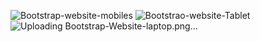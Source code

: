 ![Bootstrap-website-mobiles](https://github.com/user-attachments/assets/439922fe-d2f2-4e13-ade3-41a42e647ced)
![Bootstrao-website-Tablet](https://github.com/user-attachments/assets/bd7242b7-0429-4b79-b4ef-27b2c63dfe3d)
![Uploading Bootstrap-Website-laptop.png…]()
